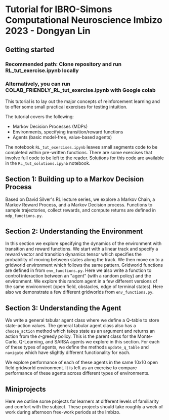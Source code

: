 # Tutorial for IBRO-Simons Computational Neuroscience Imbizo 2023 - Dongyan Lin

## Getting started
### Recommended path: Clone repository and run RL_tut_exercise.ipynb locally

### Alternatively, you can run COLAB_FRIENDLY_RL_tut_exercise.ipynb with Google colab

This tutorial is to lay out the major concepts of reinforcement learning 
and to offer some small practical exercises for testing intuition. 

The tutorial covers the following: 
- Markov Decision Processes (MDPs)
- Environments, specifying transition/reward functions
- Agents (basic model-free, value-based agents)

The notebook `RL_tut_exercises.ipynb` leaves small segments code to be completed within pre-written functions. 
There are some exercises that involve full code to be left to the reader. 
Solutions for this code are available in the `RL_tut_solutions.ipynb` notebook. 

## Section 1: Building up to a Markov Decision Process 
Based on David Silver's RL lecture series, we explore a Markov Chain, a Markov Reward Process, and a Markov Decision process. Functions to sample trajectories, collect rewards, and compute returns are defined in `mdp_functions.py`.

## Section 2: Understanding the Environment
In this section we explore specifying the dynamics of the environment with transition and reward functions. We start with a linear track and specify a reward vector and transition dynamics tensor which specifies the probability of moving between states along the track. We then move on to a gridworld environment which follows the same pattern. Gridworld functions are defined in from `env_functions.py`. Here we also write a function to control interaction between an "agent" (with a random policy) and the environment. We explore this random agent in a few different versions of the same environment (open field, obstacles, edge of terminal states). Here also we demonstrate a few different gridworlds from `env_functions.py`. 

## Section 3: Understanding the Agent
We write a general tabular agent class where we define a Q-table to store state-action values. The general tabular agent class also has a `choose_action` method which takes state as an argument and returns an action from the $\epsilon$-greedy policy. This is the parent class for the Monte-Carlo, Q-Learning, and SARSA agents we explore in this section. For each of these types of agents, we define the methods `update_q_table` and `navigate` which have slightly different functionality for each. 

We explore performance of each of these agents in the same 10x10 open field gridworld environment. It is left as an exercise to compare performance of these agents across different types of environments. 

## Miniprojects
Here we outline some projects for learners at different levels of familiarity and comfort with the subject. These projects should take roughly a week of work during afternoon free-work periods at the Imbizo. 
